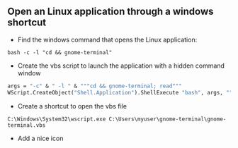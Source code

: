 ---
---

## Open an Linux application through a windows shortcut

- Find the windows command that opens the Linux application:

```shell
bash -c -l "cd && gnome-terminal"
```

- Create the vbs script to launch the application with a hidden command window

```vb
args = "-c" & " -l " & """cd && gnome-terminal; read"""
WScript.CreateObject("Shell.Application").ShellExecute "bash", args, "", "open", 0
```

- Create a shortcut to open the vbs file

```
C:\Windows\System32\wscript.exe C:\Users\myuser\gnome-terminal\gnome-terminal.vbs
```

- Add a nice icon

